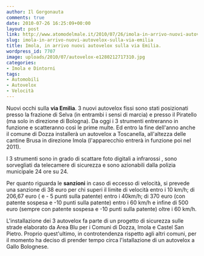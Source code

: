 ```yaml
---
author: Il Gorgonauta
comments: true
date: 2010-07-26 16:25:09+00:00
layout: post
link: http://www.atomodelmale.it/2010/07/26/imola-in-arrivo-nuovi-autovelox-sulla-via-emilia/
slug: imola-in-arrivo-nuovi-autovelox-sulla-via-emilia
title: Imola, in arrivo nuovi autovelox sulla via Emilia.
wordpress_id: 7707
image: uploads/2010/07/autovelox-e1280212717310.jpg
categories:
- Imola e Dintorni
tags:
- Automobili
- Autovelox
- Velocità
---
```


Nuovi occhi sulla **via Emilia**. 3 nuovi autovelox fissi sono stati posizionati presso la frazione di Selva (in entrambi i sensi di marcia) e presso il Piratello (ma solo in direzione di Bologna). Da oggi i 3 strumenti entreranno in funzione e scatteranno così le prime multe. Ed entro la fine dell'anno anche il comune di Dozza installerà un autovelox a Toscanella, all'altezza delle cantine Brusa in direzione Imola (l'apparecchio entrerà in funzione poi nel 2011).

I 3 strumenti sono in grado di scattare foto digitali a infrarossi , sono sorvegliati da telecamere di sicurezza e sono azionabili dalla polizia municipale 24 ore su 24.

Per quanto riguarda le **sanzioni** in caso di eccesso di velocità, si prevede una sanzione di 38 euro per chi superi il limite di velocità entro i 10 km/h; di 206,67 euro ( e - 5 punti sulla patente) entro i 40km/h; di 370 euro (con patente sospesa e -10 punti sulla patente) entro i 60 km/h e infine di 500 euro (sempre con patente sospesa e -10 punti sulla patente) oltre i 60 km/h.

L'installazione dei 3 autovelox fa parte di un progetto di sicurezza sulle strade elaborato da Area Blu per i Comuni di Dozza, Imola e Castel San Pietro. Proprio quest'ultimo, in controtendenza rispetto agli altri comuni, per il momento ha deciso di prender tempo circa l'istallazione di un autovelox a Gallo Bolognese.
